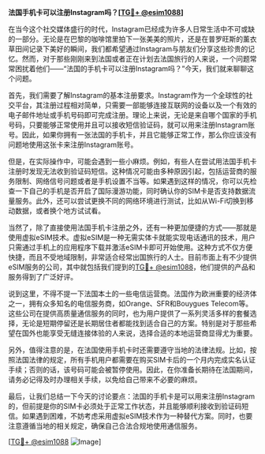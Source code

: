 **法国手机卡可以注册Instagram吗？[[TG💪+ @esim1088](https://t.me/s/esim1088)]**

在当今这个社交媒体盛行的时代，Instagram已经成为许多人日常生活中不可或缺的一部分。无论是在巴黎的咖啡馆里拍下一张美美的照片，还是在普罗旺斯的薰衣草田间记录下美好的瞬间，我们都希望通过Instagram与朋友们分享这些珍贵的记忆。然而，对于那些刚刚来到法国或者正在计划去法国旅行的人来说，一个问题常常困扰着他们——“法国的手机卡可以注册Instagram吗？”今天，我们就来聊聊这个问题。

首先，我们需要了解Instagram的基本注册要求。Instagram作为一个全球性的社交平台，其注册过程相对简单，只需要一部能够连接互联网的设备以及一个有效的电子邮件地址或手机号码即可完成注册。理论上来说，无论是来自哪个国家的手机号码，只要能够正常使用并且可以接收短信验证码，就可以用来注册Instagram账号。因此，如果你拥有一张法国的手机卡，并且它能够正常工作，那么你应该没有问题地使用这张卡来注册Instagram账号。

但是，在实际操作中，可能会遇到一些小麻烦。例如，有些人在尝试用法国手机卡注册时发现无法收到验证码短信。这种情况可能由多种原因引起，包括运营商的服务限制、网络信号问题或者是手机设置不当等。如果遇到这样的情况，你可以先检查一下自己的手机是否开启了国际漫游功能，同时确认你的SIM卡是否支持数据流量服务。此外，还可以尝试更换不同的网络环境进行测试，比如从Wi-Fi切换到移动数据，或者换个地方试试看。

当然了，除了直接使用法国手机卡注册之外，还有一种更加便捷的方式——那就是使用虚拟eSIM技术。虚拟eSIM是一种无需实体卡就能实现电话通讯的技术，用户只需通过手机上的应用程序下载并激活eSIM卡即可开始使用。这种方式不仅方便快捷，而且不受地域限制，非常适合经常出国旅行的人士。目前市面上有不少提供eSIM服务的公司，其中就包括我们提到的[TG💪+ @esim1088](https://t.me/s/esim1088)，他们提供的产品和服务得到了广泛好评。

说到这里，不得不提一下法国本土的一些电信运营商。法国作为欧洲重要的经济体之一，拥有众多知名的电信服务商，如Orange、SFR和Bouygues Telecom等。这些公司在提供高质量通信服务的同时，也为用户提供了一系列灵活多样的套餐选择，无论是短期停留还是长期居住者都能找到适合自己的方案。特别是对于那些希望在国外也能享受无缝连接体验的人来说，选择合适的本地运营商显得尤为重要。

另外，值得注意的是，在法国使用手机卡时还需要遵守当地的法律法规。比如，按照法国法律的规定，所有手机用户都需要在购买SIM卡后的一个月内完成实名认证手续；否则的话，该号码可能会被暂停使用。因此，在你准备长期待在法国期间，请务必记得及时办理相关手续，以免给自己带来不必要的麻烦。

最后，让我们总结一下今天的讨论要点：法国的手机卡是可以用来注册Instagram的，但前提是你的SIM卡必须处于正常工作状态，并且能够顺利接收到验证码短信。如果遇到困难，不妨考虑采用虚拟eSIM技术作为一种替代方案。同时，也要注意遵循当地的相关规定，确保自己合法合规地使用通信服务。

[[TG💪+ @esim1088](https://t.me/s/esim1088) ![Image](https://i.postimg.cc/4NQfJmqS/Snipaste-2025-05-13-00-14-12.png)]